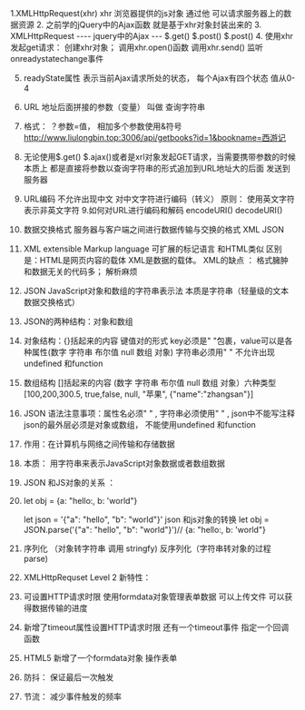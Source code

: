 1.XMLHttpRequest(xhr) xhr 浏览器提供的js对象 通过他 可以请求服务器上的数据资源
2. 之前学的jQuery中的Ajax函数 就是基于xhr对象封装出来的
3. XMLHttpRequest ---- jquery中的Ajax --- $.get() $.post() $.post()
4. 使用xhr发起get请求： 创建xhr对象； 调用xhr.open()函数  调用xhr.send() 监听onreadystatechange事件


5. readyState属性 表示当前Ajax请求所处的状态， 每个Ajax有四个状态
   值从0-4 
   
6. URL 地址后面拼接的参数（变量） 叫做 查询字符串
7. 格式： ？参数=值， 相加多个参数使用&符号
   http://www.liulongbin.top:3006/api/getbooks?id=1&bookname=西游记

8. 无论使用$.get() $.ajax()或者是xrl对象发起GET请求，当需要携带参数的时候 本质上 都是直接将参数以查询字符串的形式追加到URL地址大的后面 发送到服务器
9. URL编码 不允许出现中文  对中文字符进行编码（转义）
原则： 使用英文字符表示非英文字符
9.如何对URL进行编码和解码
encodeURI()
decodeURI()

10. 数据交换格式  服务器与客户端之间进行数据传输与交换的格式  XML  JSON
11. XML extensible Markup language 可扩展的标记语言  和HTML类似 区别是：HTML是网页内容的载体 XML是数据的载体。  XML的缺点 ： 格式臃肿 和数据无关的代码多； 解析麻烦
12. JSON JavaScript对象和数组的字符串表示法  本质是字符串（轻量级的文本数据交换格式）
13. JSON的两种结构：对象和数组
14. 对象结构：{}括起来的内容 键值对的形式  key必须是" "包裹，value可以是各种属性(数字 字符串 布尔值 null 数组 对象) 字符串必须用" " 不允许出现undefined 和function
15. 数组结构 []括起来的内容 (数字 字符串 布尔值 null 数组 对象）六种类型[100,200,300.5, true,false, null, "苹果", {"name":"zhangsan"}]
16. JSON 语法注意事项：属性名必须" "  , 字符串必须使用" " ,  json中不能写注释  json的最外层必须是对象或数组， 不能使用undefined 和function
17. 作用：在计算机与网络之间传输和存储数据
18. 本质： 用字符串来表示JavaScript对象数据或者数组数据
19. JSON 和JS对象的关系 ：
20. let obj = {a: "hello:, b: 'world"}

     let json = '{"a": "hello", "b": "world"}'
   json 和js对象的转换
     let obj = JSON.parse('{"a": "hello", "b": "world"}')//  {a: "hello:, b: 'world"}

21. 序列化 （对象转字符串 调用 stringfy)  反序列化（字符串转对象的过程  parse)
22. XMLHttpRequset Level 2 新特性：
23. 可设置HTTP请求时限  使用formdata对象管理表单数据  可以上传文件 可以获得数据传输的进度
24. 新增了timeout属性设置HTTP请求时限  还有一个timeout事件 指定一个回调函数
25. HTML5 新增了一个formdata对象 操作表单


26. 防抖： 保证最后一次触发
27. 节流： 减少事件触发的频率